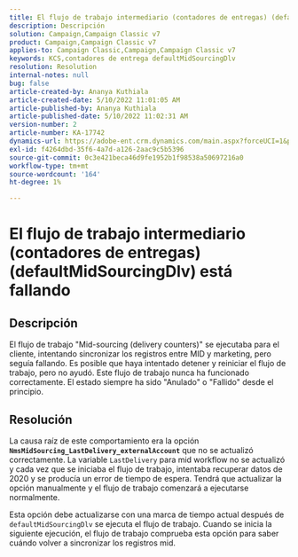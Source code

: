 ```yaml
---
title: El flujo de trabajo intermediario (contadores de entregas) (defaultMidSourcingDlv) está fallando
description: Descripción
solution: Campaign,Campaign Classic v7
product: Campaign,Campaign Classic v7
applies-to: Campaign Classic,Campaign,Campaign Classic v7
keywords: KCS,contadores de entrega defaultMidSourcingDlv
resolution: Resolution
internal-notes: null
bug: false
article-created-by: Ananya Kuthiala
article-created-date: 5/10/2022 11:01:05 AM
article-published-by: Ananya Kuthiala
article-published-date: 5/10/2022 11:02:31 AM
version-number: 2
article-number: KA-17742
dynamics-url: https://adobe-ent.crm.dynamics.com/main.aspx?forceUCI=1&pagetype=entityrecord&etn=knowledgearticle&id=fcd8117b-50d0-ec11-a7b5-0022480a8e40
exl-id: f4264dbd-35f6-4a7d-a126-2aac9c5b5396
source-git-commit: 0c3e421beca46d9fe1952b1f98538a50697216a0
workflow-type: tm+mt
source-wordcount: '164'
ht-degree: 1%

---
```


# El flujo de trabajo intermediario (contadores de entregas) (defaultMidSourcingDlv) está fallando

## Descripción

El flujo de trabajo &quot;Mid-sourcing (delivery counters)&quot; se ejecutaba para el cliente, intentando sincronizar los registros entre MID y marketing, pero seguía fallando. Es posible que haya intentado detener y reiniciar el flujo de trabajo, pero no ayudó. Este flujo de trabajo nunca ha funcionado correctamente. El estado siempre ha sido &quot;Anulado&quot; o &quot;Fallido&quot; desde el principio.

## Resolución


La causa raíz de este comportamiento era la opción<b> `NmsMidSourcing_LastDelivery_externalAccount`</b> que no se actualizó correctamente. La variable `LastDelivery` para mid workflow no se actualizó y cada vez que se iniciaba el flujo de trabajo, intentaba recuperar datos de 2020 y se producía un error de tiempo de espera. Tendrá que actualizar la opción manualmente y el flujo de trabajo comenzará a ejecutarse normalmente.

Esta opción debe actualizarse con una marca de tiempo actual después de `defaultMidSourcingDlv` se ejecuta el flujo de trabajo. Cuando se inicia la siguiente ejecución, el flujo de trabajo comprueba esta opción para saber cuándo volver a sincronizar los registros mid.
